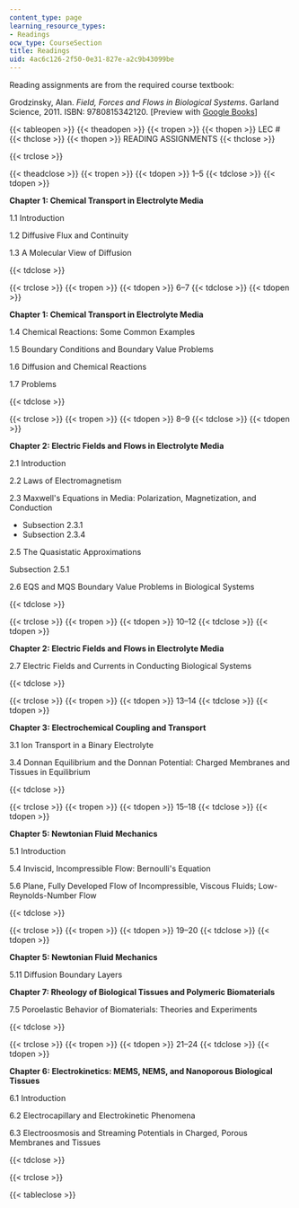 ```yaml
---
content_type: page
learning_resource_types:
- Readings
ocw_type: CourseSection
title: Readings
uid: 4ac6c126-2f50-0e31-827e-a2c9b43099be
---
```


Reading assignments are from the required course textbook:

Grodzinsky, Alan. _Field, Forces and Flows in Biological Systems_. Garland Science, 2011. ISBN: 9780815342120. \[Preview with [Google Books](http://books.google.com/books?id=lCoWBAAAQBAJ&pg=PAfrontcover)\]

{{< tableopen >}}
{{< theadopen >}}
{{< tropen >}}
{{< thopen >}}
LEC #
{{< thclose >}}
{{< thopen >}}
READING ASSIGNMENTS
{{< thclose >}}

{{< trclose >}}

{{< theadclose >}}
{{< tropen >}}
{{< tdopen >}}
1–5
{{< tdclose >}}
{{< tdopen >}}


**Chapter 1: Chemical Transport in Electrolyte Media**

1.1 Introduction

1.2 Diffusive Flux and Continuity

1.3 A Molecular View of Diffusion


{{< tdclose >}}

{{< trclose >}}
{{< tropen >}}
{{< tdopen >}}
6–7
{{< tdclose >}}
{{< tdopen >}}


**Chapter 1: Chemical Transport in Electrolyte Media**

1.4 Chemical Reactions: Some Common Examples

1.5 Boundary Conditions and Boundary Value Problems

1.6 Diffusion and Chemical Reactions

1.7 Problems


{{< tdclose >}}

{{< trclose >}}
{{< tropen >}}
{{< tdopen >}}
8–9
{{< tdclose >}}
{{< tdopen >}}


**Chapter 2: Electric Fields and Flows in Electrolyte Media**

2.1 Introduction

2.2 Laws of Electromagnetism

2.3 Maxwell's Equations in Media: Polarization, Magnetization, and Conduction

*   Subsection 2.3.1
*   Subsection 2.3.4

2.5 The Quasistatic Approximations

Subsection 2.5.1

2.6 EQS and MQS Boundary Value Problems in Biological Systems


{{< tdclose >}}

{{< trclose >}}
{{< tropen >}}
{{< tdopen >}}
10–12
{{< tdclose >}}
{{< tdopen >}}


**Chapter 2: Electric Fields and Flows in Electrolyte Media**

2.7 Electric Fields and Currents in Conducting Biological Systems


{{< tdclose >}}

{{< trclose >}}
{{< tropen >}}
{{< tdopen >}}
13–14
{{< tdclose >}}
{{< tdopen >}}


**Chapter 3: Electrochemical Coupling and Transport**

3.1 Ion Transport in a Binary Electrolyte

3.4 Donnan Equilibrium and the Donnan Potential: Charged Membranes and Tissues in Equilibrium


{{< tdclose >}}

{{< trclose >}}
{{< tropen >}}
{{< tdopen >}}
15–18
{{< tdclose >}}
{{< tdopen >}}


**Chapter 5: Newtonian Fluid Mechanics**

5.1 Introduction

5.4 Inviscid, Incompressible Flow: Bernoulli's Equation

5.6 Plane, Fully Developed Flow of Incompressible, Viscous Fluids; Low-Reynolds-Number Flow


{{< tdclose >}}

{{< trclose >}}
{{< tropen >}}
{{< tdopen >}}
19–20
{{< tdclose >}}
{{< tdopen >}}


**Chapter 5: Newtonian Fluid Mechanics**

5.11 Diffusion Boundary Layers

**Chapter 7: Rheology of Biological Tissues and Polymeric Biomaterials**

7.5 Poroelastic Behavior of Biomaterials: Theories and Experiments


{{< tdclose >}}

{{< trclose >}}
{{< tropen >}}
{{< tdopen >}}
21–24
{{< tdclose >}}
{{< tdopen >}}


**Chapter 6: Electrokinetics: MEMS, NEMS, and Nanoporous Biological Tissues**

6.1 Introduction

6.2 Electrocapillary and Electrokinetic Phenomena

6.3 Electroosmosis and Streaming Potentials in Charged, Porous Membranes and Tissues


{{< tdclose >}}

{{< trclose >}}

{{< tableclose >}}